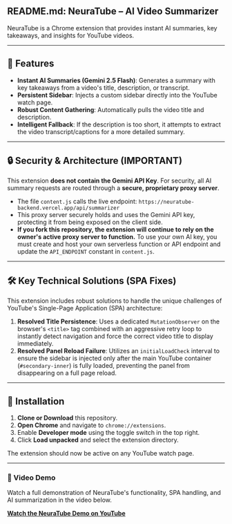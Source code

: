 ## README.md: NeuraTube – AI Video Summarizer

NeuraTube is a Chrome extension that provides instant AI summaries, key takeaways, and insights for YouTube videos.

---

## 🚀 Features

* **Instant AI Summaries (Gemini 2.5 Flash)**: Generates a summary with key takeaways from a video's title, description, or transcript.
* **Persistent Sidebar**: Injects a custom sidebar directly into the YouTube watch page.
* **Robust Content Gathering**: Automatically pulls the video title and description.
* **Intelligent Fallback**: If the description is too short, it attempts to extract the video transcript/captions for a more detailed summary.

---

## 🔒 Security & Architecture (IMPORTANT)

This extension **does not contain the Gemini API Key**. For security, all AI summary requests are routed through a **secure, proprietary proxy server**.

* The file `content.js` calls the live endpoint: `https://neuratube-backend.vercel.app/api/summarizer`
* This proxy server securely holds and uses the Gemini API key, protecting it from being exposed on the client side.
* **If you fork this repository, the extension will continue to rely on the owner's active proxy server to function.** To use your own AI key, you must create and host your own serverless function or API endpoint and update the `API_ENDPOINT` constant in `content.js`.

---

## 🛠️ Key Technical Solutions (SPA Fixes)

This extension includes robust solutions to handle the unique challenges of YouTube's Single-Page Application (SPA) architecture:

1.  **Resolved Title Persistence**: Uses a dedicated `MutationObserver` on the browser's `<title>` tag combined with an aggressive retry loop to instantly detect navigation and force the correct video title to display immediately.
2.  **Resolved Panel Reload Failure**: Utilizes an `initialLoadCheck` interval to ensure the sidebar is injected only after the main YouTube container (`#secondary-inner`) is fully loaded, preventing the panel from disappearing on a full page reload.

---

## 📝 Installation

1.  **Clone or Download** this repository.
2.  **Open Chrome** and navigate to `chrome://extensions`.
3.  Enable **Developer mode** using the toggle switch in the top right.
4.  Click **Load unpacked** and select the extension directory.

The extension should now be active on any YouTube watch page.

---

### 🎥 Video Demo

Watch a full demonstration of NeuraTube's functionality, SPA handling, and AI summarization in the video below.

[**Watch the NeuraTube Demo on YouTube**](https://www.youtube.com/watch?v=L2lUBj6eCG0)
